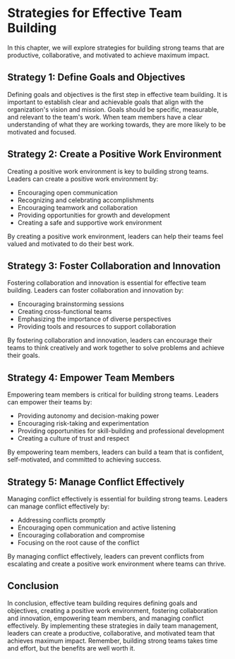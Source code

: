 Strategies for Effective Team Building
========================================================================

In this chapter, we will explore strategies for building strong teams that are productive, collaborative, and motivated to achieve maximum impact.

Strategy 1: Define Goals and Objectives
---------------------------------------

Defining goals and objectives is the first step in effective team building. It is important to establish clear and achievable goals that align with the organization's vision and mission. Goals should be specific, measurable, and relevant to the team's work. When team members have a clear understanding of what they are working towards, they are more likely to be motivated and focused.

Strategy 2: Create a Positive Work Environment
----------------------------------------------

Creating a positive work environment is key to building strong teams. Leaders can create a positive work environment by:

* Encouraging open communication
* Recognizing and celebrating accomplishments
* Encouraging teamwork and collaboration
* Providing opportunities for growth and development
* Creating a safe and supportive work environment

By creating a positive work environment, leaders can help their teams feel valued and motivated to do their best work.

Strategy 3: Foster Collaboration and Innovation
-----------------------------------------------

Fostering collaboration and innovation is essential for effective team building. Leaders can foster collaboration and innovation by:

* Encouraging brainstorming sessions
* Creating cross-functional teams
* Emphasizing the importance of diverse perspectives
* Providing tools and resources to support collaboration

By fostering collaboration and innovation, leaders can encourage their teams to think creatively and work together to solve problems and achieve their goals.

Strategy 4: Empower Team Members
--------------------------------

Empowering team members is critical for building strong teams. Leaders can empower their teams by:

* Providing autonomy and decision-making power
* Encouraging risk-taking and experimentation
* Providing opportunities for skill-building and professional development
* Creating a culture of trust and respect

By empowering team members, leaders can build a team that is confident, self-motivated, and committed to achieving success.

Strategy 5: Manage Conflict Effectively
---------------------------------------

Managing conflict effectively is essential for building strong teams. Leaders can manage conflict effectively by:

* Addressing conflicts promptly
* Encouraging open communication and active listening
* Encouraging collaboration and compromise
* Focusing on the root cause of the conflict

By managing conflict effectively, leaders can prevent conflicts from escalating and create a positive work environment where teams can thrive.

Conclusion
----------

In conclusion, effective team building requires defining goals and objectives, creating a positive work environment, fostering collaboration and innovation, empowering team members, and managing conflict effectively. By implementing these strategies in daily team management, leaders can create a productive, collaborative, and motivated team that achieves maximum impact. Remember, building strong teams takes time and effort, but the benefits are well worth it.
